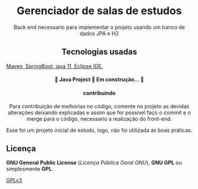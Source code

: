 <h1 align="center">Gerenciador de salas de estudos </h1>
<p align="center"> Back end necessario para implementar o projeto usando um 
banco de dados JPA e H2</p>
<h2 align="center">Tecnologias usadas</h2>
<a href="#tecnologias">
 Maven, SpringBoot, java 11, Eclipse IDE.</a>  
</p>
<h4 align="center"> 
	🚧  Java Project 🚀 Em construção...  🚧
</h4>

<h4 align="center">
contribuindo
 </h4>
<p align="center"> 
Para contribuição de melhorias no código, comente no projeto as devidas alterações deixando explicadas e assim que for possível faço o commit e o merge para o código,
necessario a realização do front-end.
</p>
<p align="center">
Esse foi um projeto inicial de estudo, logo, não foi utilizada as boas práticas.
</p>

## Licença
 
**GNU General Public License** (_Licença Pública Geral GNU_), **GNU GPL** ou simplesmente **GPL**.
 
[GPLv3](https://www.gnu.org/licenses/gpl-3.0.html) 

